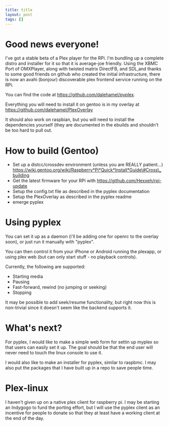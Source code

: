 ```yaml
---
title: title
layout: post
tags: []
---
```



Good news everyone!
===================

I've got a stable beta of a Plex player for the RPi. I'm bundling up a complete distro and installer for it so that it is average-joe friendly. Using the XBMC Port of OMXPlayer, along with twisted matrix DirectFB, and SDL,and thanks to some good friends on github who created the initial infrastructure, there is now an avahi (bonjour) discoverable plex frontend service running on the RPi.

You can find the code at https://github.com/dalehamel/pyplex.

Everything you will need to install it on gentoo is in my overlay at https://github.com/dalehamel/PlexOverlay

It should also work on raspbian, but you will need to install the dependencies yourself (they are documented in the ebuilds and shouldn't be too hard to pull out.

How to build (Gentoo)
=====================

-   Set up a distcc/crossdev environment (unless you are REALLY patient...) https://wiki.gentoo.org/wiki/Raspberry*Pi*Quick*Install*Guide\#Cross\_building
-   Get the latest firmware for your RPi with https://github.com/Hexxeh/rpi-update
-   Setup the config.txt file as described in the pyplex documentation
-   Setup the PlexOverlay as described in the pyplex readme
-   emerge pyplex

Using pyplex
============

You can set it up as a daemon (i'll be adding one for openrc to the overlay soon), or just run it manually with "pyplex".

You can then control it from your iPhone or Android running the plexapp, or using plex web (but can only start stuff - no playback controls).

Currently, the following are supported:

-   Starting media
-   Pausing
-   Fast-forward, rewind (no jumping or seeking)
-   Stopping

It may be possible to add seek/resume functionality, but right now this is non-trivial since it doesn't seem like the backend supports it.

What's next?
============

For pyplex, I would like to make a simple web form for settin up myplex so that users can easily set it up. The goal should be that the end user will never need to touch the linux console to use it.

I would also like to make an installer for pyplex, similar to raspbmc. I may also put the packages that I have built up in a repo to save people time.

Plex-linux
==========

I haven't given up on a native plex client for raspberry pi. I may be starting an Indygogo to fund the porting effort, but I will use the pyplex client as an incentive for people to donate so that they at least have a working client at the end of the day.
